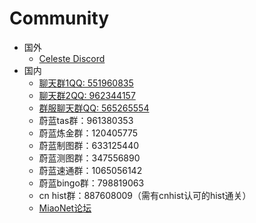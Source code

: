 # Community
* 国外
    * [Celeste Discord](https://discord.gg/6qjaePQ)
* 国内
    * [聊天群1QQ: 551960835](http://qm.qq.com/cgi-bin/qm/qr?_wv=1027&k=dLqbCsCscTFUIvSFbP6HHDP_M7VSYWoU&authKey=uBYikAno0UWPQZrn8yxBCqDuRhB1hQQt3R8CzKi45MV2HKtc%2FF%2FiduBdP96EsQKL&noverify=0&group_code=551960835)
    * [聊天群2QQ: 962344157](https://qm.qq.com/q/kWinGZ4ere)
    * [群服聊天群QQ: 565265554](https://qm.qq.com/q/BVwSMQ3gJO)
    * 蔚蓝tas群：961380353
    * 蔚蓝炼金群：120405775
    * 蔚蓝制图群：633125440
    * 蔚蓝测图群：347556890
    * 蔚蓝速通群：1065056142
    * 蔚蓝bingo群：798819063
    * cn hist群：887608009（需有cnhist认可的hist通关）
    * [MiaoNet论坛](https://celeste.centralteam.cn/)